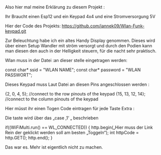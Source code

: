 Also hier mal meine Erklärung zu diesem Projekt : 

Ihr Braucht einen Esp12  und ein Keypad 4x4  und eine Stromversorgung 5V 


Hier der Code des Projekts: https://github.com/jannek09/Wlan-Funk-keypad.git


Zur Beleuchtung habe ich ein altes Handy Display genommen. Dieses wird über einen Setup Wandler mit ström versorgt und durch den Podien kann man diesen den auch in der Helligkeit steuern, für die nacht sehr praktisch.

Wlan muss in der Datei :an dieser stelle eingetragen werden:

const char* ssid     = "WLAN NAME";
const char* password = "WLAN PASSWORT";

Dieses Keypad muss Laut Datei an diesen Pins angeschlossen werden :

{2, 0, 4, 5}; //connect to the row pinouts of the keypad
{15, 13, 12, 14}; //connect to the column pinouts of the keypad

Hier müsst ihr einen Togen Code eintragen für jede Taste Extra :

Die taste wird über das „case ‚1‘ „ beschrieben 

 if((WiFiMulti.run() == WL_CONNECTED)) {
        http.begin(„Hier muss der Link Rein der geklickt werden soll am besten „Toggeln“);
        int httpCode = http.GET();
        http.end();
    }

Das war es. Mehr ist eigentlich nicht zu machen.
